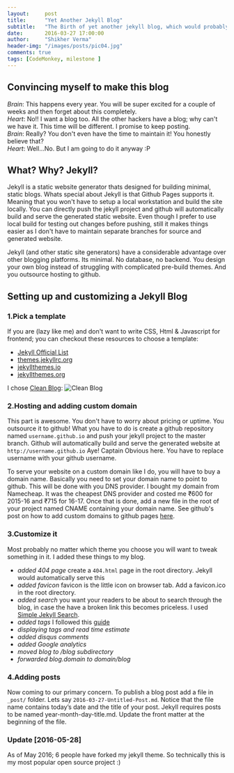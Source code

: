 ```yaml
---
layout:     post
title:      "Yet Another Jekyll Blog"
subtitle:   "The Birth of yet another jekyll blog, which would probably be soon lost in oblivion."
date:       2016-03-27 17:00:00
author:     "Shikher Verma"
header-img: "/images/posts/pic04.jpg"
comments: true
tags: [CodeMonkey, milestone ]
---
```


## Convincing myself to make this blog

*Brain*: This happens every year. You will be super excited for a couple of weeks and then forget about this completely.  
*Heart*: No!! I want a blog too. All the other hackers have a blog; why can't we have it. This time will be different. I promise to keep posting.  
*Brain*: Really? You don't even have the time to maintain it! You honestly believe that?  
*Heart*: Well...No. But I am going to do it anyway :P  

## What? Why? Jekyll?

Jekyll is a static website generator thats designed for building minimal, static blogs. Whats special about Jekyll is that Github Pages supports it. Meaning that you won't have to setup a local workstation and build the site locally. You can directly push the jekyll project and github will automatically build and serve the generated static website. Even though I prefer to use local build for testing out changes before pushing, still it makes things easier as I don't have to maintain separate branches for source and generated website.

Jekyll (and other static site generators) have a considerable advantage over other blogging platforms. Its minimal. No database, no backend. You design your own blog instead of struggling with complicated pre-build themes. And you outsource hosting to github. 

## Setting up and customizing a Jekyll Blog

### 1.Pick a template

If you are (lazy like me) and don't want to write CSS, Html & Javascript for frontend; you can checkout these resources to choose a template:

* [Jekyll Official List](https://github.com/jekyll/jekyll/wiki/themes)
* [themes.jekyllrc.org](http://themes.jekyllrc.org/)
* [jekyllthemes.io](http://jekyllthemes.io/)
* [jekyllthemes.org](http://jekyllthemes.org/)

I chose [Clean Blog](http://startbootstrap.com/template-overviews/clean-blog/):
![Clean Blog](http://sbootstrap.startbootstrapc.netdna-cdn.com/assets/img/templates/clean-blog.jpg)

### 2.Hosting and adding custom domain

This part is awesome. You don't have to worry about pricing or uptime. You outsource it to github!
What you have to do is create a github repository named ```username.github.io``` and push your jekyll project to the master branch. Github will automatically build and serve the generated website at ```http://username.github.io``` Aye! Captain Obvious here. You have to replace username with your github username.

To serve your website on a custom domain like I do, you will have to buy a domain name. Basically you need to set your domain name to point to github. This will be done with you DNS provider. I bought my domain from Namecheap. It was the cheapest DNS provider and costed me ₹600 for 2015-16 and ₹715 for 16-17. Once that is done, add a new file in the root of your project named CNAME containing your domain name. See github's post on how to add custom domains to github pages [here](https://help.github.com/articles/using-a-custom-domain-with-github-pages/).

### 3.Customize it

Most probably no matter which theme you choose you will want to tweak something in it. I added these things to my blog.

* *added 404 page* create a ```404.html``` page in the root directory. Jekyll would automatically serve this 
* *added favicon* favicon is the little icon on browser tab. Add a favicon.ico in the root directory.
* *added search* you want your readers to be about to search through the blog, in case the have a broken link this becomes priceless. I used [Simple Jekyll Search](https://github.com/christian-fei/Simple-Jekyll-Search).
* *added tags* I followed this [guide](http://www.mikeapted.com/jekyll/2015/12/30/category-and-tag-archives-in-jekyll-no-plugins/)
* *displaying tags and read time estimate*
* *added disqus comments*
* *added Google analytics*
* *moved blog to /blog subdirectory*
* *forwarded blog.domain to domain/blog*

### 4.Adding posts

Now coming to our primary concern. To publish a blog post add a file in ```_post/``` folder. Lets say ```2016-03-27-Untitled-Post.md```. Notice that the file name contains today’s date and the title of your post. Jekyll requires posts to be named year-month-day-title.md.
Update the front matter at the beginning of the file.

### Update [2016-05-28]
As of May 2016; 6 people have forked my jekyll theme.
So technically this is my most popular open source project :)